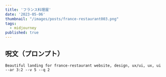 ```yaml
---
title: 'フランス料理屋'
date: '2023-05-06'
thumbnail: "/images/posts/france-restaurant003.png"
tags:
  - midjourney
published: true
---
```


## 呪文（プロンプト）
```
Beautiful landing for france-restaurant website, design, ux/ui, ux, ui --ar 3:2 --v 5 --q 2
```